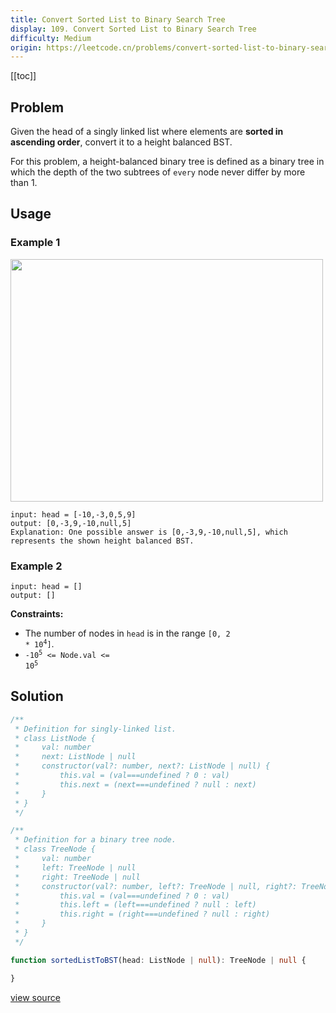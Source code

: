 ```yaml
---
title: Convert Sorted List to Binary Search Tree
display: 109. Convert Sorted List to Binary Search Tree
difficulty: Medium
origin: https://leetcode.cn/problems/convert-sorted-list-to-binary-search-tree
---
```


[[toc]]

## Problem

Given the head of a singly linked list where elements are **sorted in ascending order**, convert it to a height balanced BST.

For this problem, a height-balanced binary tree is defined as a binary tree in which the depth of the two subtrees of `every` node never differ by more than 1.

## Usage

### Example 1

<img alt="" src="https://assets.leetcode.com/uploads/2020/08/17/linked.jpg" style="width: 500px; height: 388px;" />

```
input: head = [-10,-3,0,5,9]
output: [0,-3,9,-10,null,5]
Explanation: One possible answer is [0,-3,9,-10,null,5], which represents the shown height balanced BST.
```

### Example 2

```
input: head = []
output: []
```


**Constraints:**

- The number of nodes in <code>head</code> is in the range <code>[0, 2 * 10<sup>4</sup>]</code>.
- <code>-10<sup>5</sup> &lt;= Node.val &lt;= 10<sup>5</sup></code>


## Solution

```ts
/**
 * Definition for singly-linked list.
 * class ListNode {
 *     val: number
 *     next: ListNode | null
 *     constructor(val?: number, next?: ListNode | null) {
 *         this.val = (val===undefined ? 0 : val)
 *         this.next = (next===undefined ? null : next)
 *     }
 * }
 */

/**
 * Definition for a binary tree node.
 * class TreeNode {
 *     val: number
 *     left: TreeNode | null
 *     right: TreeNode | null
 *     constructor(val?: number, left?: TreeNode | null, right?: TreeNode | null) {
 *         this.val = (val===undefined ? 0 : val)
 *         this.left = (left===undefined ? null : left)
 *         this.right = (right===undefined ? null : right)
 *     }
 * }
 */

function sortedListToBST(head: ListNode | null): TreeNode | null {

}
```

[view source](https://leetcode.cn/problems/convert-sorted-list-to-binary-search-tree)

